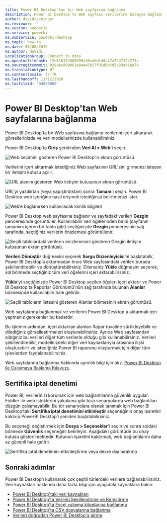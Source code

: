 ```yaml
---
title: Power BI Desktop'tan bir Web sayfasına bağlanma
description: Power BI Desktop'ta Web sayfası verilerine kolayca bağlanma ve bunları kullanma
author: davidiseminger
ms.reviewer: ''
ms.custom: seodec18
ms.service: powerbi
ms.subservice: powerbi-desktop
ms.topic: how-to
ms.date: 05/08/2019
ms.author: davidi
LocalizationGroup: Connect to data
ms.openlocfilehash: f2e61617e060d90a30aebd1ddc47a72b712c271c
ms.sourcegitcommit: 029aacd09061a8aa45b57f05d0dc95c93dd16a74
ms.translationtype: HT
ms.contentlocale: tr-TR
ms.lasthandoff: 11/12/2020
ms.locfileid: "94559905"
---
```

# <a name="connect-to-webpages-from-power-bi-desktop"></a>Power BI Desktop'tan Web sayfalarına bağlanma

Power BI Desktop'ta bir Web sayfasına bağlanıp verilerini içeri aktararak görsellerinizde ve veri modellerinizde kullanabilirsiniz.

Power BI Desktop'ta **Giriş** şeridinden **Veri Al > Web**'i seçin.

![Web seçimini gösteren Power BI Desktop’ın ekran görüntüsü.](media/desktop-connect-to-web/connect-to-web-01.png)

Verilerini içeri aktarmak istediğiniz Web sayfasının URL'sini girmenizi isteyen bir iletişim kutusu açılır.

![URL alanını gösteren Web iletişim kutusunun ekran görüntüsü.](media/desktop-connect-to-web/connect-to-web-02.png)

URL'yi yazdıktan (veya yapıştırdıktan) sonra **Tamam**'ı seçin. Power BI Desktop web içeriğine nasıl erişmek istediğinizi belirtmenizi ister.

![Web’e bağlanırken kullanılacak kimlik bilgileri](media/desktop-connect-to-web/connect-to-web-03.png)

Power BI Desktop web sayfasına bağlanır ve sayfadaki verileri **Gezgin** penceresinde görüntüler. Kullanılabilir veri öğelerinden birini (sayfanın tamamını içeren bir tablo gibi) seçtiğinizde **Gezgin** penceresinin sağ tarafında, seçtiğiniz verilerin önizlemesi görüntülenir.

![Seçili tablolardaki verilerin önizlemesini gösteren Gezgin iletişim kutusunun ekran görüntüsü.](media/desktop-connect-to-web/connect-to-web-04.png)

**Verileri Dönüştür** düğmesini seçerek **Sorgu Düzenleyicisi**’ni başlatabilir, Power BI Desktop’a aktarmadan önce Web sayfasındaki verileri burada şekillendirebilir ve dönüştürebilirsiniz. Dilerseniz **Yükle** düğmesini seçerek, sol bölmede seçtiğiniz tüm veri öğelerini içeri aktarabilirsiniz.

**Yükle**'yi seçtiğinizde Power BI Desktop seçilen öğeleri içeri aktarır ve Power BI Desktop'ta Raporlar Görünümü'nün sağ tarafında bulunan **Alanlar** bölmesinde kullanılabilir hale getirilir.

![Seçili tabloların listesini gösteren Alanlar bölmesinin ekran görüntüsü.](media/desktop-connect-to-web/connect-to-web-05.png)

Web sayfalarına bağlanmak ve verilerini Power BI Desktop'a aktarmak için yapmanız gerekenler bu kadardır.

Bu işlemin ardından, içeri aktarılan alanları Rapor tuvaline sürükleyebilir ve dilediğiniz görselleştirmeleri oluşturabilirsiniz. Ayrıca Web sayfasından aldığınız bu verileri diğer tüm verilerle olduğu gibi kullanabilirsiniz. Verileri şekillendirebilir, modelinizdeki diğer veri kaynaklarıyla arasında ilişki oluşturabilir ve istediğiniz Power BI raporunu oluşturmak için diğer tüm işlevlerden faydalanabilirsiniz.

Web sayfalarına bağlanma hakkında ayrıntılı bilgi için bkz. [Power BI Desktop ile Çalışmaya Başlama Kılavuzu](../fundamentals/desktop-getting-started.md).

## <a name="certificate-revocation-check"></a>Sertifika iptal denetimi

Power BI, verilerinizi korumak için web bağlantılarına güvenlik uygular. Fiddler ile web isteklerini yakalama gibi bazı senaryolarda web bağlantıları düzgün çalışmayabilir. Bu tür senaryolara olanak tanımak için Power BI Desktop’taki **Sertifika iptal denetimini etkinleştir** seçeneğinin onay işaretini kaldırıp PowerBI Desktop’ı yeniden başlatabilirsiniz. 

Bu seçeneği değiştirmek için **Dosya > Seçenekler**’i seçin ve sonra soldaki bölmede **Güvenlik** seçeneğini belirleyin. Aşağıdaki görüntüde bu onay kutusu gösterilmektedir. Kutunun işaretini kaldırmak, web bağlantılarını daha az güvenli hale getirir. 

![Sertifika iptal denetimini etkinleştirme veya devre dışı bırakma](media/desktop-connect-to-web/connect-to-web-06.png)


## <a name="next-steps"></a>Sonraki adımlar
Power BI Desktop'ı kullanarak çok çeşitli türlerdeki verilere bağlanabilirsiniz. Veri kaynakları hakkında daha fazla bilgi için aşağıdaki kaynaklara bakın:

* [Power BI Desktop'taki veri kaynakları](desktop-data-sources.md)
* [Power BI Desktop'ta Verileri Şekillendirme ve Birleştirme](desktop-shape-and-combine-data.md)
* [Power BI Desktop'ta Excel çalışma kitaplarına bağlanma](desktop-connect-excel.md)   
* [Power BI Desktop'ta CSV dosyalarına bağlanma](desktop-connect-csv.md)   
* [Verileri doğrudan Power BI Desktop'a girme](desktop-enter-data-directly-into-desktop.md)   
